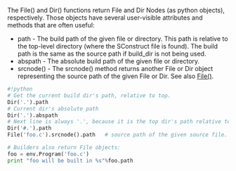 
The File() and Dir() functions return File and Dir Nodes (as python objects), respectively. Those objects have several user-visible attributes and methods that are often useful: 

* path - The build path of the given file or directory. This path is relative to the top-level directory (where the SConstruct file is found). The build path is the same as the source path if build_dir is not being used. 
* abspath - The absolute build path of the given file or directory. 
* srcnode() - The srcnode() method returns another File or Dir object representing the source path of the given File or Dir. 
See also [File()](File()). 


```python
#!python 
# Get the current build dir's path, relative to top.
Dir('.').path
# Current dir's absolute path
Dir('.').abspath
# Next line is always '.', because it is the top dir's path relative to itself.
Dir('#.').path
File('foo.c').srcnode().path   # source path of the given source file.

# Builders also return File objects:
foo = env.Program('foo.c')
print "foo will be built in %s"%foo.path
```